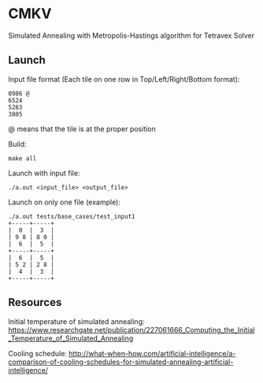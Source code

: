 # CMKV

Simulated Annealing with Metropolis-Hastings algorithm for Tetravex Solver

## Launch

Input file format (Each tile on one row in Top/Left/Right/Bottom format):
```
0986 @ 
6524
5283
3805
```

@ means that the tile is at the proper position


Build:
```
make all
```

Launch with input file:
```
./a.out <input_file> <output_file>
```

Launch on only one file (example):
```
./a.out tests/base_cases/test_input1
+-----+-----+
|  0  |  3  |
| 9 8 | 8 0 |
|  6  |  5  |
+-----+-----+
|  6  |  5  |
| 5 2 | 2 8 |
|  4  |  3  |
+-----+-----+
```

## Resources

Initial temperature of simulated annealing:
https://www.researchgate.net/publication/227061666_Computing_the_Initial_Temperature_of_Simulated_Annealing

Cooling schedule:
http://what-when-how.com/artificial-intelligence/a-comparison-of-cooling-schedules-for-simulated-annealing-artificial-intelligence/